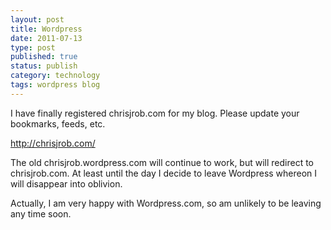 ```yaml
--- 
layout: post 
title: Wordpress
date: 2011-07-13
type: post 
published: true 
status: publish
category: technology
tags: wordpress blog
---
```


I have finally registered chrisjrob.com for my blog. Please update your bookmarks,
feeds, etc.

<http://chrisjrob.com/>

<!--more-->

The old chrisjrob.wordpress.com will continue to work, but will redirect
to chrisjrob.com. At least until the day I decide to leave Wordpress
whereon I will disappear into oblivion.

Actually, I am very happy with Wordpress.com, so am unlikely to be
leaving any time soon.

